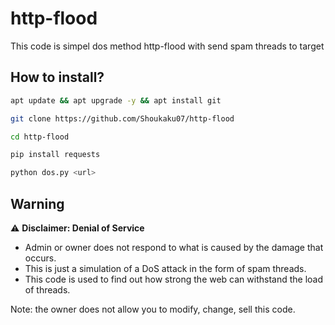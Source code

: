 # http-flood
This code is simpel dos method http-flood with send spam threads to target
## How to install?
```bash
apt update && apt upgrade -y && apt install git
```

```bash
git clone https://github.com/Shoukaku07/http-flood
```

```bash
cd http-flood
```

```bash
pip install requests
```

```bash
python dos.py <url>
```
## Warning

⚠️ **Disclaimer: Denial of Service**

- Admin or owner does not respond to what is caused by the damage that occurs.
- This is just a simulation of a DoS attack in the form of spam threads.
- This code is used to find out how strong the web can withstand the load of threads.

Note: the owner does not allow you to modify, change, sell this code.
